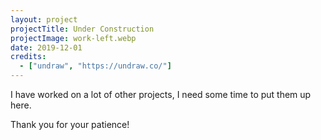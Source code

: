 ```yaml
---
layout: project
projectTitle: Under Construction
projectImage: work-left.webp
date: 2019-12-01
credits:
  - ["undraw", "https://undraw.co/"]
---
```


I have worked on a lot of other projects, I need some time to put them up here.

Thank you for your patience!
